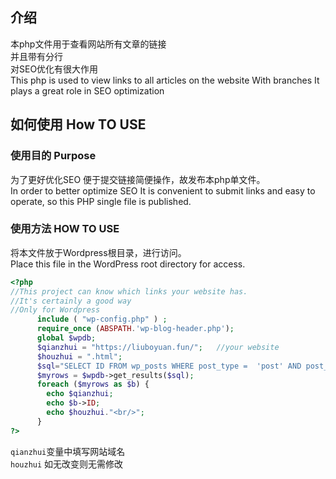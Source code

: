 ## 介绍
本php文件用于查看网站所有文章的链接  
并且带有分行  
对SEO优化有很大作用  
This php is used to view links to all articles on the website
With branches
It plays a great role in SEO optimization
## 如何使用 How TO USE
### 使用目的 Purpose
为了更好优化SEO
便于提交链接简便操作，故发布本php单文件。  
In order to better optimize SEO It is convenient to submit links and easy to operate, so this PHP single file is published.

### 使用方法 HOW TO USE
将本文件放于Wordpress根目录，进行访问。   
Place this file in the WordPress root directory for access.
```php
<?php
//This project can know which links your website has.
//It's certainly a good way   
//Only for Wordpress
      include ( "wp-config.php" ) ; 
      require_once (ABSPATH.'wp-blog-header.php'); 
      global $wpdb; 
      $qianzhui = "https://liuboyuan.fun/";   //your website
      $houzhui = ".html";
      $sql="SELECT ID FROM wp_posts WHERE post_type =  'post' AND post_status =  'publish' ORDER BY ID DESC "; 
      $myrows = $wpdb->get_results($sql);
      foreach ($myrows as $b) { 
		echo $qianzhui;
		echo $b->ID;
		echo $houzhui."<br/>";
      }
?>
```
`qianzhui`变量中填写网站域名  
`houzhui` 如无改变则无需修改   
